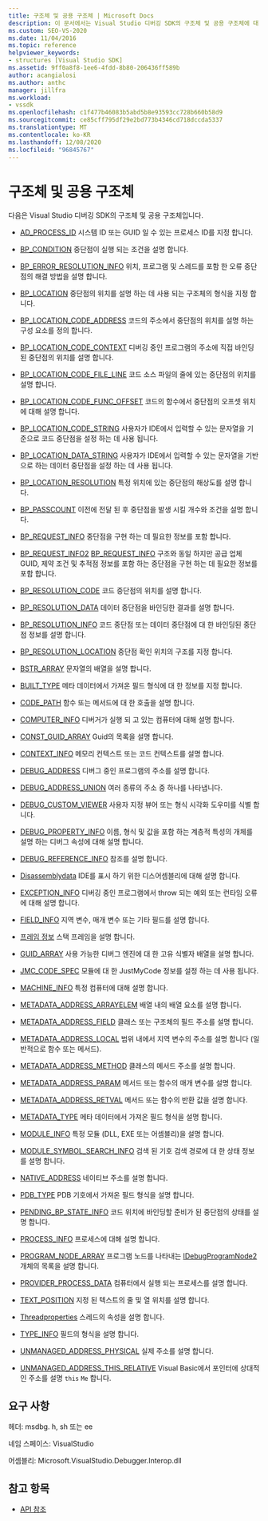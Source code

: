 ```yaml
---
title: 구조체 및 공용 구조체 | Microsoft Docs
description: 이 문서에서는 Visual Studio 디버깅 SDK의 구조체 및 공용 구조체에 대 한 참조 설명에 연결 합니다.
ms.custom: SEO-VS-2020
ms.date: 11/04/2016
ms.topic: reference
helpviewer_keywords:
- structures [Visual Studio SDK]
ms.assetid: 9ff0a8f8-1ee6-4fdd-8b80-206436ff589b
author: acangialosi
ms.author: anthc
manager: jillfra
ms.workload:
- vssdk
ms.openlocfilehash: c1f477b46083b5abd5b8e93593cc728b660b58d9
ms.sourcegitcommit: ce85cff795df29e2bd773b4346cd718dccda5337
ms.translationtype: MT
ms.contentlocale: ko-KR
ms.lasthandoff: 12/08/2020
ms.locfileid: "96845767"
---
```

# <a name="structures-and-unions"></a>구조체 및 공용 구조체
다음은 Visual Studio 디버깅 SDK의 구조체 및 공용 구조체입니다.

- [AD_PROCESS_ID](../../../extensibility/debugger/reference/ad-process-id.md) 시스템 ID 또는 GUID 일 수 있는 프로세스 ID를 지정 합니다.

- [BP_CONDITION](../../../extensibility/debugger/reference/bp-condition.md) 중단점이 실행 되는 조건을 설명 합니다.

- [BP_ERROR_RESOLUTION_INFO](../../../extensibility/debugger/reference/bp-error-resolution-info.md) 위치, 프로그램 및 스레드를 포함 한 오류 중단점의 해결 방법을 설명 합니다.

- [BP_LOCATION](../../../extensibility/debugger/reference/bp-location.md) 중단점의 위치를 설명 하는 데 사용 되는 구조체의 형식을 지정 합니다.

- [BP_LOCATION_CODE_ADDRESS](../../../extensibility/debugger/reference/bp-location-code-address.md) 코드의 주소에서 중단점의 위치를 설명 하는 구성 요소를 정의 합니다.

- [BP_LOCATION_CODE_CONTEXT](../../../extensibility/debugger/reference/bp-location-code-context.md) 디버깅 중인 프로그램의 주소에 직접 바인딩된 중단점의 위치를 설명 합니다.

- [BP_LOCATION_CODE_FILE_LINE](../../../extensibility/debugger/reference/bp-location-code-file-line.md) 코드 소스 파일의 줄에 있는 중단점의 위치를 설명 합니다.

- [BP_LOCATION_CODE_FUNC_OFFSET](../../../extensibility/debugger/reference/bp-location-code-func-offset.md) 코드의 함수에서 중단점의 오프셋 위치에 대해 설명 합니다.

- [BP_LOCATION_CODE_STRING](../../../extensibility/debugger/reference/bp-location-code-string.md) 사용자가 IDE에서 입력할 수 있는 문자열을 기준으로 코드 중단점을 설정 하는 데 사용 됩니다.

- [BP_LOCATION_DATA_STRING](../../../extensibility/debugger/reference/bp-location-data-string.md) 사용자가 IDE에서 입력할 수 있는 문자열을 기반으로 하는 데이터 중단점을 설정 하는 데 사용 됩니다.

- [BP_LOCATION_RESOLUTION](../../../extensibility/debugger/reference/bp-location-resolution.md) 특정 위치에 있는 중단점의 해상도를 설명 합니다.

- [BP_PASSCOUNT](../../../extensibility/debugger/reference/bp-passcount.md) 이전에 전달 된 후 중단점을 발생 시킬 개수와 조건을 설명 합니다.

- [BP_REQUEST_INFO](../../../extensibility/debugger/reference/bp-request-info.md) 중단점을 구현 하는 데 필요한 정보를 포함 합니다.

- [BP_REQUEST_INFO2](../../../extensibility/debugger/reference/bp-request-info2.md) [BP_REQUEST_INFO](../../../extensibility/debugger/reference/bp-request-info.md) 구조와 동일 하지만 공급 업체 GUID, 제약 조건 및 추적점 정보를 포함 하는 중단점을 구현 하는 데 필요한 정보를 포함 합니다.

- [BP_RESOLUTION_CODE](../../../extensibility/debugger/reference/bp-resolution-code.md) 코드 중단점의 위치를 설명 합니다.

- [BP_RESOLUTION_DATA](../../../extensibility/debugger/reference/bp-resolution-data.md) 데이터 중단점을 바인딩한 결과를 설명 합니다.

- [BP_RESOLUTION_INFO](../../../extensibility/debugger/reference/bp-resolution-info.md) 코드 중단점 또는 데이터 중단점에 대 한 바인딩된 중단점 정보를 설명 합니다.

- [BP_RESOLUTION_LOCATION](../../../extensibility/debugger/reference/bp-resolution-location.md) 중단점 확인 위치의 구조를 지정 합니다.

- [BSTR_ARRAY](../../../extensibility/debugger/reference/bstr-array.md) 문자열의 배열을 설명 합니다.

- [BUILT_TYPE](../../../extensibility/debugger/reference/built-type.md) 메타 데이터에서 가져온 필드 형식에 대 한 정보를 지정 합니다.

- [CODE_PATH](../../../extensibility/debugger/reference/code-path.md) 함수 또는 메서드에 대 한 호출을 설명 합니다.

- [COMPUTER_INFO](../../../extensibility/debugger/reference/computer-info.md) 디버거가 실행 되 고 있는 컴퓨터에 대해 설명 합니다.

- [CONST_GUID_ARRAY](../../../extensibility/debugger/reference/const-guid-array.md) Guid의 목록을 설명 합니다.

- [CONTEXT_INFO](../../../extensibility/debugger/reference/context-info.md) 메모리 컨텍스트 또는 코드 컨텍스트를 설명 합니다.

- [DEBUG_ADDRESS](../../../extensibility/debugger/reference/debug-address.md) 디버그 중인 프로그램의 주소를 설명 합니다.

- [DEBUG_ADDRESS_UNION](../../../extensibility/debugger/reference/debug-address-union.md) 여러 종류의 주소 중 하나를 나타냅니다.

- [DEBUG_CUSTOM_VIEWER](../../../extensibility/debugger/reference/debug-custom-viewer.md) 사용자 지정 뷰어 또는 형식 시각화 도우미를 식별 합니다.

- [DEBUG_PROPERTY_INFO](../../../extensibility/debugger/reference/debug-property-info.md) 이름, 형식 및 값을 포함 하는 계층적 특성의 개체를 설명 하는 디버그 속성에 대해 설명 합니다.

- [DEBUG_REFERENCE_INFO](../../../extensibility/debugger/reference/debug-reference-info.md) 참조를 설명 합니다.

- [Disassemblydata](../../../extensibility/debugger/reference/disassemblydata.md) IDE를 표시 하기 위한 디스어셈블리에 대해 설명 합니다.

- [EXCEPTION_INFO](../../../extensibility/debugger/reference/exception-info.md) 디버깅 중인 프로그램에서 throw 되는 예외 또는 런타임 오류에 대해 설명 합니다.

- [FIELD_INFO](../../../extensibility/debugger/reference/field-info.md) 지역 변수, 매개 변수 또는 기타 필드를 설명 합니다.

- [프레임 정보](../../../extensibility/debugger/reference/frameinfo.md) 스택 프레임을 설명 합니다.

- [GUID_ARRAY](../../../extensibility/debugger/reference/guid-array.md) 사용 가능한 디버그 엔진에 대 한 고유 식별자 배열을 설명 합니다.

- [JMC_CODE_SPEC](../../../extensibility/debugger/reference/jmc-code-spec.md) 모듈에 대 한 JustMyCode 정보를 설정 하는 데 사용 됩니다.

- [MACHINE_INFO](../../../extensibility/debugger/reference/machine-info.md) 특정 컴퓨터에 대해 설명 합니다.

- [METADATA_ADDRESS_ARRAYELEM](../../../extensibility/debugger/reference/metadata-address-arrayelem.md) 배열 내의 배열 요소를 설명 합니다.

- [METADATA_ADDRESS_FIELD](../../../extensibility/debugger/reference/metadata-address-field.md) 클래스 또는 구조체의 필드 주소를 설명 합니다.

- [METADATA_ADDRESS_LOCAL](../../../extensibility/debugger/reference/metadata-address-local.md) 범위 내에서 지역 변수의 주소를 설명 합니다 (일반적으로 함수 또는 메서드).

- [METADATA_ADDRESS_METHOD](../../../extensibility/debugger/reference/metadata-address-method.md) 클래스의 메서드 주소를 설명 합니다.

- [METADATA_ADDRESS_PARAM](../../../extensibility/debugger/reference/metadata-address-param.md) 메서드 또는 함수의 매개 변수를 설명 합니다.

- [METADATA_ADDRESS_RETVAL](../../../extensibility/debugger/reference/metadata-address-retval.md) 메서드 또는 함수의 반환 값을 설명 합니다.

- [METADATA_TYPE](../../../extensibility/debugger/reference/metadata-type.md) 메타 데이터에서 가져온 필드 형식을 설명 합니다.

- [MODULE_INFO](../../../extensibility/debugger/reference/module-info.md) 특정 모듈 (DLL, EXE 또는 어셈블리)을 설명 합니다.

- [MODULE_SYMBOL_SEARCH_INFO](../../../extensibility/debugger/reference/module-symbol-search-info.md) 검색 된 기호 검색 경로에 대 한 상태 정보를 설명 합니다.

- [NATIVE_ADDRESS](../../../extensibility/debugger/reference/native-address.md) 네이티브 주소를 설명 합니다.

- [PDB_TYPE](../../../extensibility/debugger/reference/pdb-type.md) PDB 기호에서 가져온 필드 형식을 설명 합니다.

- [PENDING_BP_STATE_INFO](../../../extensibility/debugger/reference/pending-bp-state-info.md) 코드 위치에 바인딩할 준비가 된 중단점의 상태를 설명 합니다.

- [PROCESS_INFO](../../../extensibility/debugger/reference/process-info.md) 프로세스에 대해 설명 합니다.

- [PROGRAM_NODE_ARRAY](../../../extensibility/debugger/reference/program-node-array.md) 프로그램 노드를 나타내는 [IDebugProgramNode2](../../../extensibility/debugger/reference/idebugprogramnode2.md) 개체의 목록을 설명 합니다.

- [PROVIDER_PROCESS_DATA](../../../extensibility/debugger/reference/provider-process-data.md) 컴퓨터에서 실행 되는 프로세스를 설명 합니다.

- [TEXT_POSITION](../../../extensibility/debugger/reference/text-position.md) 지정 된 텍스트의 줄 및 열 위치를 설명 합니다.

- [Threadproperties](../../../extensibility/debugger/reference/threadproperties.md) 스레드의 속성을 설명 합니다.

- [TYPE_INFO](../../../extensibility/debugger/reference/type-info.md) 필드의 형식을 설명 합니다.

- [UNMANAGED_ADDRESS_PHYSICAL](../../../extensibility/debugger/reference/unmanaged-address-physical.md) 실제 주소를 설명 합니다.

- [UNMANAGED_ADDRESS_THIS_RELATIVE](../../../extensibility/debugger/reference/unmanaged-address-this-relative.md) Visual Basic에서 포인터에 상대적인 주소를 설명 `this` `Me` 합니다.

## <a name="requirements"></a>요구 사항
 헤더: msdbg. h, sh 또는 ee

 네임 스페이스: VisualStudio

 어셈블리: Microsoft.VisualStudio.Debugger.Interop.dll

## <a name="see-also"></a>참고 항목
- [API 참조](../../../extensibility/debugger/reference/api-reference-visual-studio-debugging.md)
